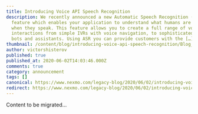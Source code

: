 ```yaml
---
title: Introducing Voice API Speech Recognition
description: We recently announced a new Automatic Speech Recognition (ASR)
  feature which enables your application to understand what humans are saying
  when they speak. This feature allows you to create a full range of voice
  interactions from simple IVRs with voice navigation, to sophisticated voice
  bots and assistants. Using ASR you can provide customers with the […]
thumbnail: /content/blog/introducing-voice-api-speech-recognition/Blog_Speech-Recognition_1200x600.png
author: victorshisterov
published: true
published_at: 2020-06-02T14:03:46.000Z
comments: true
category: announcement
tags: []
canonical: https://www.nexmo.com/legacy-blog/2020/06/02/introducing-voice-api-speech-recognition
redirect: https://www.nexmo.com/legacy-blog/2020/06/02/introducing-voice-api-speech-recognition
---
```


Content to be migrated...
